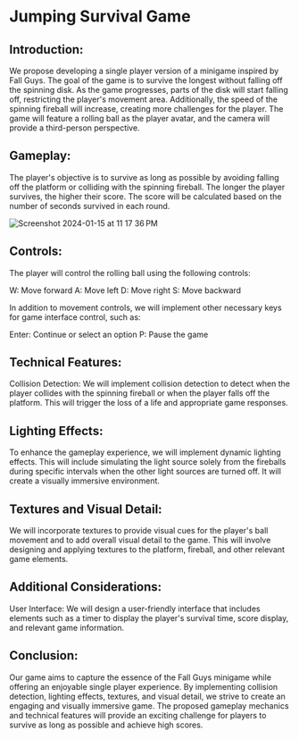 # Jumping Survival Game

## Introduction:
We propose developing a single player version of a minigame inspired by Fall Guys. The goal of the game is to survive the longest without falling off the spinning disk. As the game progresses, parts of the disk will start falling off, restricting the player's movement area. Additionally, the speed of the spinning fireball will increase, creating more challenges for the player. The game will feature a rolling ball as the player avatar, and the camera will provide a third-person perspective.

## Gameplay:
The player's objective is to survive as long as possible by avoiding falling off the platform or colliding with the spinning fireball. The longer the player survives, the higher their score. The score will be calculated based on the number of seconds survived in each round.

![Screenshot 2024-01-15 at 11 17 36 PM](https://github.com/nrheo/project-jumpgame/assets/154557592/7e6ee799-91b3-4174-9cbc-497042775dd5)


## Controls:
The player will control the rolling ball using the following controls:

W: Move forward
A: Move left
D: Move right
S: Move backward

In addition to movement controls, we will implement other necessary keys for game interface control, such as:

Enter: Continue or select an option
P: Pause the game

## Technical Features:
Collision Detection: We will implement collision detection to detect when the player collides with the spinning fireball or when the player falls off the platform. This will trigger the loss of a life and appropriate game responses.

## Lighting Effects:
To enhance the gameplay experience, we will implement dynamic lighting effects. This will include simulating the light source solely from the fireballs during specific intervals when the other light sources are turned off. It will create a visually immersive environment.

## Textures and Visual Detail: 
We will incorporate textures to provide visual cues for the player's ball movement and to add overall visual detail to the game. This will involve designing and applying textures to the platform, fireball, and other relevant game elements.

## Additional Considerations:
User Interface: We will design a user-friendly interface that includes elements such as a timer to display the player's survival time, score display, and relevant game information.

## Conclusion:
Our game aims to capture the essence of the Fall Guys minigame while offering an enjoyable single player experience. By implementing collision detection, lighting effects, textures, and visual detail, we strive to create an engaging and visually immersive game. The proposed gameplay mechanics and technical features will provide an exciting challenge for players to survive as long as possible and achieve high scores.


